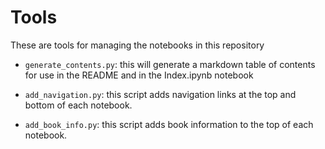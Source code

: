 # Tools

These are tools for managing the notebooks in this repository

- ``generate_contents.py``: this will generate a markdown table of contents for use in the README and in the Index.ipynb notebook

- ``add_navigation.py``: this script adds navigation links at the top and bottom of each notebook.

- ``add_book_info.py``: this script adds book information to the top of each notebook.
